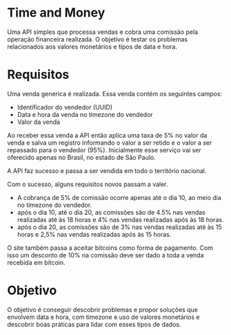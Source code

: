 # Time and Money

Uma API simples que processa vendas e cobra uma comissão pela operação financeira realizada. O objetivo é testar os problemas relacionados aos valores monetários e tipos de data e hora.

# Requisitos

Uma venda genérica é realizada. Essa venda contém os seguintes campos:
- Identificador do vendedor (UUID)
- Data e hora da venda no timezone do vendedor
- Valor da venda

Ao receber essa venda a API então aplica uma taxa de 5% no valor da venda e salva um registro informando o valor a ser retido e o valor a ser repassado para o vendedor (95%).
Inicialmente esse serviço vai ser oferecido apenas no Brasil, no estado de São Paulo.

A API faz sucesso e passa a ser vendida em todo o território nacional.

Com o sucesso, alguns requisitos novos passam a valer.
- A cobrança de 5% de comissão ocorre apenas até o dia 10, ao meio dia no timezone do vendedor.
- após o dia 10, até o dia 20, as comissões são de 4.5% nas vendas realizadas até às 18 horas e 4% nas vendas realizadas após às 18 horas.
- após o dia 20, as comissões são de 3% nas vendas realizadas até às 15 horas e 2,5% nas vendas realizadas após às 15 horas.

O site também passa a aceitar bitcoins como forma de pagamento.
Com isso um desconto de 10% na comissão deve ser dado a toda a venda recebida em bitcoin.


# Objetivo
O objetivo é conseguir descobrir problemas e propor soluções que envolvem data e hora, com timezone e uso de valores monetários e descobrir boas práticas para lidar com esses tipos de dados.
